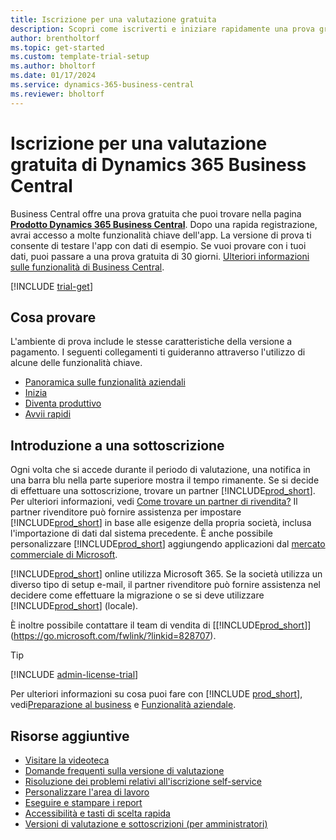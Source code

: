 ```yaml
---
title: Iscrizione per una valutazione gratuita
description: Scopri come iscriverti e iniziare rapidamente una prova gratuita di Dynamics 365 Business Central. Esplora l'app con presentazioni e video e trova altre risorse di apprendimento.
author: brentholtorf
ms.topic: get-started
ms.custom: template-trial-setup
ms.author: bholtorf
ms.date: 01/17/2024
ms.service: dynamics-365-business-central
ms.reviewer: bholtorf
---
```


# <a name="sign-up-for-a-free-dynamics-365-business-central-trial"></a>Iscrizione per una valutazione gratuita di Dynamics 365 Business Central

Business Central offre una prova gratuita che puoi trovare nella pagina **[Prodotto Dynamics 365 Business Central](https://www.microsoft.com/en-us/dynamics-365/products/business-central)**. Dopo una rapida registrazione, avrai accesso a molte funzionalità chiave dell'app. La versione di prova ti consente di testare l'app con dati di esempio. Se vuoi provare con i tuoi dati, puoi passare a una prova gratuita di 30 giorni. [Ulteriori informazioni sulle funzionalità di Business Central](across-business-functionality.md).  

<!--## To sign up for the trial-->

[!INCLUDE [trial-get](includes/trial-get.md)]

## <a name="what-to-try"></a>Cosa provare

L'ambiente di prova include le stesse caratteristiche della versione a pagamento. I seguenti collegamenti ti guideranno attraverso l'utilizzo di alcune delle funzionalità chiave.

- [Panoramica sulle funzionalità aziendali](across-business-functionality.md)  
- [Inizia](ui-get-ready-business.md#get-started)  
- [Diventa produttivo](ui-work-product.md)  
- [Avvii rapidi](quick-start-business-central.md)  

## <a name="get-started-with-a-subscription"></a>Introduzione a una sottoscrizione

Ogni volta che si accede durante il periodo di valutazione, una notifica in una barra blu nella parte superiore mostra il tempo rimanente. Se si decide di effettuare una sottoscrizione, trovare un partner [!INCLUDE[prod_short](includes/prod_short.md)]. Per ulteriori informazioni, vedi [Come trovare un partner di rivendita?](/dynamics365/business-central/across-faq#how-do-i-find-a-reselling-partner) Il partner rivenditore può fornire assistenza per impostare [!INCLUDE[prod_short](includes/prod_short.md)] in base alle esigenze della propria società, inclusa l'importazione di dati dal sistema precedente. È anche possibile personalizzare [!INCLUDE[prod_short](includes/prod_short.md)] aggiungendo applicazioni dal [mercato commerciale di Microsoft](https://go.microsoft.com/fwlink/?linkid=2081646).  

[!INCLUDE[prod_short](includes/prod_short.md)] online utilizza Microsoft 365. Se la società utilizza un diverso tipo di setup e-mail, il partner rivenditore può fornire assistenza nel decidere come effettuare la migrazione o se si deve utilizzare [!INCLUDE[prod_short](includes/prod_short.md)] (locale).  

È inoltre possibile contattare il team di vendita di [[!INCLUDE[prod_short](includes/prod_short.md)]](https://go.microsoft.com/fwlink/?linkid=828707).  

> [!TIP]
> [!INCLUDE [admin-license-trial](includes/admin-license-trial.md)]

Per ulteriori informazioni su cosa puoi fare con [!INCLUDE [prod_short](includes/prod_short.md)], vedi[Preparazione al business](ui-get-ready-business.md) e [Funzionalità aziendale](across-business-functionality.md).  

## <a name="additional-resources"></a>Risorse aggiuntive

- [Visitare la videoteca](across-videos.md)  
- [Domande frequenti sulla versione di valutazione](trial-faq.md)  
- [Risoluzione dei problemi relativi all'iscrizione self-service](ui-troubleshoot-self-signup.md)  
- [Personalizzare l'area di lavoro](ui-personalization-user.md)  
- [Eseguire e stampare i report](ui-work-report.md)  
- [Accessibilità e tasti di scelta rapida](ui-accessibility.md)  
- [Versioni di valutazione e sottoscrizioni (per amministratori)](/dynamics365/business-central/dev-itpro/administration/trials-subscriptions)  
